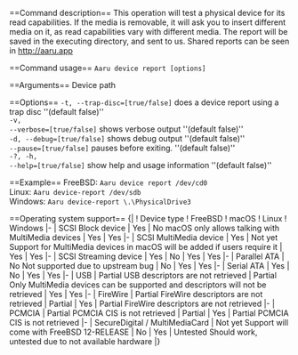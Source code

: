 ==Command description== This operation will test a physical device for its read capabilities. If the media is removable,
it will ask you to insert different media on it, as read capabilities vary with different media. The report will be
saved in the executing directory, and sent to us. Shared reports can be seen in http://aaru.app

==Command usage==
<code>Aaru device report [options] <device-path></code>

==Arguments==
<code><device-path></code> Device path<br />

==Options==
<code>-t, --trap-disc=[true/false]</code> does a device report using a trap disc ''(default false)''<br />
<code>-v, --verbose=[true/false]</code> shows verbose output ''(default false)''<br />
<code>-d, --debug=[true/false]</code> shows debug output ''(default false)''<br />
<code>--pause=[true/false]</code> pauses before exiting. ''(default false)''<br />
<code>-?, -h, --help=[true/false]</code> show help and usage information ''(default false)''<br />

==Example== FreeBSD: <code>Aaru device report /dev/cd0</code><br />
Linux: <code>Aaru device-report /dev/sdb</code><br />
Windows: <code>Aaru device-report \\.\PhysicalDrive3</code><br />

==Operating system support== {|
! Device type
! FreeBSD
! macOS
! Linux
! Windows |- | SCSI Block device | Yes | No <ref name="macOS permissions">macOS only allows talking with MultiMedia
devices</ref>
| Yes | Yes |- | SCSI MultiMedia device | Yes | Not yet <ref name="macOS users">Support for MultiMedia devices in macOS
will be added if users require it</ref>
| Yes | Yes |- | SCSI Streaming device | Yes | No <ref name="macOS permissions"/>
| Yes | Yes |- | Parallel ATA | No <ref name="FreeBSD bug">Not supported due to upstream bug</ref>
| No <ref name="macOS permissions"/>
| Yes | Yes |- | Serial ATA | Yes | No <ref name="macOS permissions"/>
| Yes | Yes |- | USB | Partial <ref name="usb">USB descriptors are not retrieved</ref>
| Partial <ref name="macOS">Only MultiMedia devices can be supported and descriptors will not be retrieved</ref>
| Yes | Yes |- | FireWire | Partial <ref name="firewire">FireWire descriptors are not retrieved</ref>
| Partial <ref name="macOS"/>
| Yes | Partial <ref name="firewire">FireWire descriptors are not retrieved</ref>
|- | PCMCIA | Partial <ref name="pcmcia">PCMCIA CIS is not retrieved</ref>
| Partial <ref name="macOS"/>
| Yes | Partial <ref name="pcmcia">PCMCIA CIS is not retrieved</ref>
|- | SecureDigital / MultiMediaCard | Not yet <ref name="FreeBSD sd">Support will come with FreeBSD 12-RELEASE</ref>
| No <ref name="macOS permissions"/>
| Yes | Untested <ref name="Windows sd">Should work, untested due to not available hardware</ref>
|}

<references/>